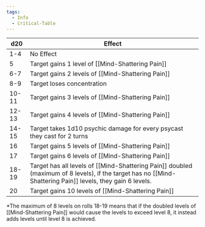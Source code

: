 ```yaml
---
tags:
  - Info
  - Critical-Table
---
```


| d20   | Effect                                                                                                                                                     |
| ----- | ---------------------------------------------------------------------------------------------------------------------------------------------------------- |
| 1-4   | No Effect                                                                                                                                                  |
| 5     | Target gains 1 level of [[Mind-Shattering Pain]]                                                                                                           |
| 6-7   | Target gains 2 levels of [[Mind-Shattering Pain]]                                                                                                          |
| 8-9   | Target loses concentration                                                                                                                                 |
| 10-11 | Target gains 3 levels of [[Mind-Shattering Pain]]                                                                                                          |
| 12-13 | Target gains 4 levels of [[Mind-Shattering Pain]]                                                                                                          |
| 14-15 | Target takes 1d10 psychic damage for every psycast they cast for 2 turns                                                                                   |
| 16    | Target gains 5 levels of [[Mind-Shattering Pain]]                                                                                                          |
| 17    | Target gains 6 levels of [[Mind-Shattering Pain]]                                                                                                          |
| 18-19 | Target has all levels of [[Mind-Shattering Pain]] doubled (maximum of 8 levels), if the target has no [[Mind-Shattering Pain]] levels, they gain 6 levels. |
| 20    | Target gains 10 levels of [[Mind-Shattering Pain]]                                                                                                         |

\*The maximum of 8 levels on rolls 18-19 means that if the doubled levels of [[Mind-Shattering Pain]] would cause the levels to exceed level 8, it instead adds levels until level 8 is achieved.